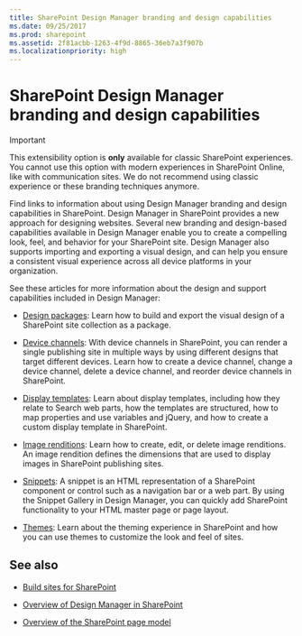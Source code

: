 ```yaml
---
title: SharePoint Design Manager branding and design capabilities
ms.date: 09/25/2017
ms.prod: sharepoint
ms.assetid: 2f81acbb-1263-4f9d-8865-36eb7a3f907b
ms.localizationpriority: high
---
```



# SharePoint Design Manager branding and design capabilities

> [!IMPORTANT] 
> This extensibility option is **only** available for classic SharePoint experiences. You cannot use this option with modern experiences in SharePoint Online, like with communication sites. We do not recommend using classic experience or these branding techniques anymore.

Find links to information about using Design Manager branding and design capabilities in SharePoint.
Design Manager in SharePoint provides a new approach for designing websites. Several new branding and design-based capabilities available in Design Manager enable you to create a compelling look, feel, and behavior for your SharePoint site. Design Manager also supports importing and exporting a visual design, and can help you ensure a consistent visual experience across all device platforms in your organization.
  
    
    

See these articles for more information about the design and support capabilities included in Design Manager:
-  [Design packages](sharepoint-design-manager-design-packages.md): Learn how to build and export the visual design of a SharePoint site collection as a package.
    
  
-  [Device channels](sharepoint-design-manager-device-channels.md): With device channels in SharePoint, you can render a single publishing site in multiple ways by using different designs that target different devices. Learn how to create a device channel, change a device channel, delete a device channel, and reorder device channels in SharePoint.
    
  
-  [Display templates](sharepoint-design-manager-display-templates.md): Learn about display templates, including how they relate to Search web parts, how the templates are structured, how to map properties and use variables and jQuery, and how to create a custom display template in SharePoint.
    
  
-  [Image renditions](sharepoint-design-manager-image-renditions.md): Learn how to create, edit, or delete image renditions. An image rendition defines the dimensions that are used to display images in SharePoint publishing sites.
    
  
-  [Snippets](sharepoint-design-manager-snippets.md): A snippet is an HTML representation of a SharePoint component or control such as a navigation bar or a web part. By using the Snippet Gallery in Design Manager, you can quickly add SharePoint functionality to your HTML master page or page layout.
    
  
-  [Themes](themes-overview-for-sharepoint.md): Learn about the theming experience in SharePoint and how you can use themes to customize the look and feel of sites.
    
  

## See also
<a name="bk_addresources"> </a>


-  [Build sites for SharePoint](build-sites-for-sharepoint.md)
    
  
-  [Overview of Design Manager in SharePoint](overview-of-design-manager-in-sharepoint.md)
    
  
-  [Overview of the SharePoint page model](overview-of-the-sharepoint-page-model.md)
    
  

